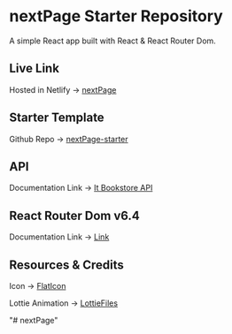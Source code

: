 # nextPage Starter Repository

A simple React app built with React & React Router Dom.

## Live Link
Hosted in Netlify -> [nextPage](https://next-page.netlify.app/)


## Starter Template
Github Repo -> [nextPage-starter](https://github.com/Ferdousnayeem/nextPage)

## API 

Documentation Link -> [It Bookstore API](https://api.itbook.store/)

## React Router Dom v6.4 

Documentation Link -> [Link](https://reactrouter.com/en/main/start/overview)

## Resources & Credits

Icon -> [FlatIcon](https://www.flaticon.com/)

Lottie Animation -> [LottieFiles](https://lottiefiles.com/featured)

"# nextPage" 

